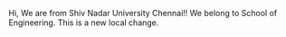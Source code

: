 Hi, We are from Shiv Nadar University Chennai!!
We belong to School of Engineering.
This is a new local change.

